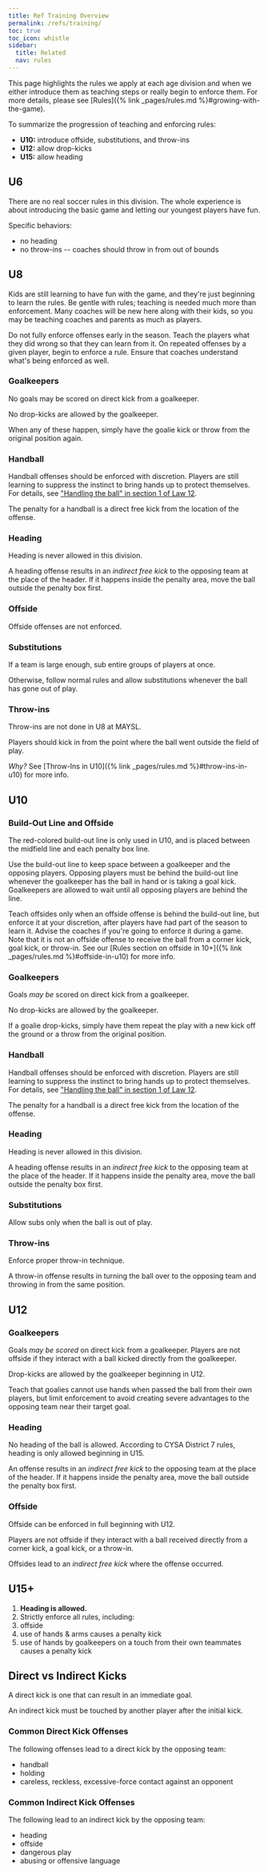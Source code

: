 ```yaml
---
title: Ref Training Overview
permalink: /refs/training/
toc: true
toc_icon: whistle
sidebar:
  title: Related
  nav: rules
---
```


This page highlights the rules we apply at each age division and when we either
introduce them as teaching steps or really begin to enforce them.
For more details, please see [Rules]({% link _pages/rules.md %}#growing-with-the-game).

To summarize the progression of teaching and enforcing rules:
* **U10:** introduce offside, substitutions, and throw-ins
* **U12:** allow drop-kicks
* **U15:** allow heading


## U6

There are no real soccer rules in this division. The whole experience is
about introducing the basic game and letting our youngest players have fun.

Specific behaviors:
* no heading
* no throw-ins -- coaches should throw in from out of bounds


## U8

Kids are still learning to have fun with the game, and they're just
beginning to learn the rules. Be gentle with rules; teaching is
needed much more than enforcement. Many coaches will be new here
along with their kids, so you may be teaching coaches and parents
as much as players.

Do not fully enforce offenses early in the season. Teach the players
what they did wrong so that they can learn from it. On repeated
offenses by a given player, begin to enforce a rule. Ensure that
coaches understand what's being enforced as well.

### Goalkeepers

No goals may be scored on direct kick from a goalkeeper.

No drop-kicks are allowed by the goalkeeper.

When any of these happen, simply have the goalie kick or throw from the original position again.

### Handball

Handball offenses should be enforced with discretion. Players are still learning to
suppress the instinct to bring hands up to protect themselves. For details, see
["Handling the ball" in section 1 of Law 12](https://www.theifab.com/laws/latest/fouls-and-misconduct/#direct-free-kick).

The penalty for a handball is a direct free kick from the location of the offense.

### Heading

Heading is never allowed in this division.

A heading offense results in an _indirect free kick_ to the opposing
team at the place of the header. If it happens inside the penalty
area, move the ball outside the penalty box first.

### Offside

Offside offenses are not enforced.

### Substitutions

If a team is large enough, sub entire groups of players at once.

Otherwise, follow normal rules and allow substitutions whenever the
ball has gone out of play.

### Throw-ins

Throw-ins are not done in U8 at MAYSL. 

Players should kick in from the point where the ball went outside
the field of play.

_Why?_ See [Throw-Ins in U10]({% link _pages/rules.md %}#throw-ins-in-u10) for more info.


## U10

### Build-Out Line and Offside

The red-colored build-out line is only used in U10, and is placed
between the midfield line and each penalty box line.

Use the build-out line to keep space between a goalkeeper and the
opposing players.  Opposing players must be behind the build-out
line whenever the goalkeeper has the ball in hand or is taking a
goal kick. Goalkeepers are allowed to wait until all opposing players
are behind the line.

Teach offsides only when an offside offense is behind the build-out
line, but enforce it at your discretion, after players have had
part of the season to learn it.  Advise the coaches if you're going
to enforce it during a game.  Note that it is not an offside offense
to receive the ball from a corner kick, goal kick, or throw-in. See
our [Rules section on offside in 10+]({% link _pages/rules.md
%}#offside-in-u10) for more info.

### Goalkeepers

Goals _may be_ scored on direct kick from a goalkeeper.

No drop-kicks are allowed by the goalkeeper.

If a goalie drop-kicks, simply have them repeat the play with a new kick off the
ground or a throw from the original position.


### Handball

Handball offenses should be enforced with discretion. Players are still learning to
suppress the instinct to bring hands up to protect themselves. For details, see
["Handling the ball" in section 1 of Law 12](https://www.theifab.com/laws/latest/fouls-and-misconduct/#direct-free-kick).

The penalty for a handball is a direct free kick from the location of the offense.

### Heading

Heading is never allowed in this division.

A heading offense results in an _indirect free kick_ to the opposing
team at the place of the header. If it happens inside the penalty
area, move the ball outside the penalty box first.

### Substitutions

Allow subs only when the ball is out of play.

### Throw-ins

Enforce proper throw-in technique.

A throw-in offense results in turning the ball over to the opposing team
and throwing in from the same position.


## U12

### Goalkeepers

Goals _may be scored_ on direct kick from a goalkeeper.
Players are not offside if they interact with a ball kicked directly
from the goalkeeper.

Drop-kicks are allowed by the goalkeeper beginning in U12.

Teach that goalies cannot use hands when passed the ball from their own players,
but limit enforcement to avoid creating severe advantages to the opposing team
near their target goal.

### Heading

No heading of the ball is allowed. According to CYSA District 7 rules, heading is
only allowed beginning in U15.

An offense results in an _indirect free kick_ to the opposing team at the
place of the header. If it happens inside the penalty area, move the ball
outside the penalty box first.

### Offside

Offside can be enforced in full beginning with U12.

Players are not offside if they interact with a ball received directly
from a corner kick, a goal kick, or a throw-in.

Offsides lead to an _indirect free kick_ where the offense occurred.


## U15+

1. **Heading is allowed.**
2. Strictly enforce all rules, including:
  1. offside
  2. use of hands & arms causes a penalty kick
  3. use of hands by goalkeepers on a touch from their own teammates causes a penalty kick


## Direct vs Indirect Kicks

A direct kick is one that can result in an immediate goal.

An indirect kick must be touched by another player after the initial kick.

### Common Direct Kick Offenses

The following offenses lead to a direct kick by the opposing team:
- handball
- holding
- careless, reckless, excessive-force contact against an opponent

### Common Indirect Kick Offenses

The following lead to an indirect kick by the opposing team:
- heading
- offside
- dangerous play
- abusing or offensive language
